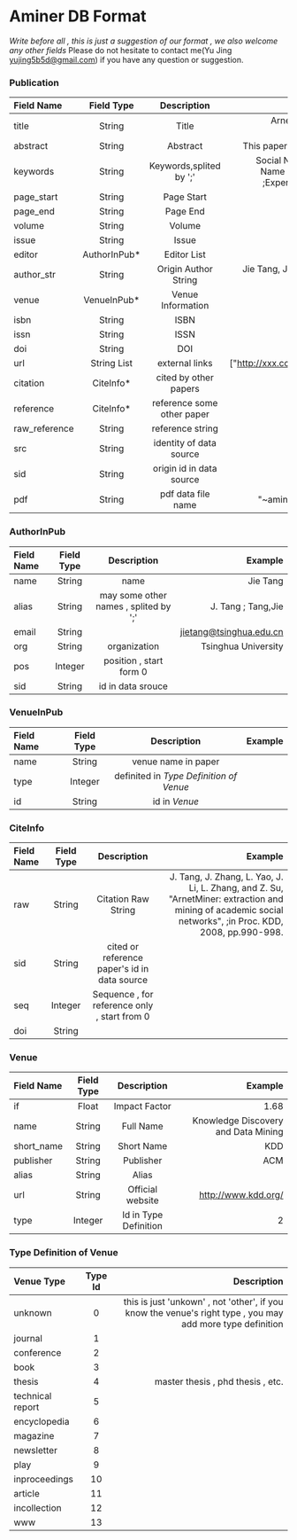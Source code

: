 Aminer DB Format 
===================================

_Write before all , this is just a suggestion of our format , we also welcome any other fields_
Please do not hesitate to contact me(Yu Jing <yujing5b5d@gmail.com>) if you have any question or suggestion. 


### Publication 

Field Name       | Field Type     |  Description           | Example 
:--------------- | :------------: | :--------------------: | --------------:
title            | String         | Title                  | ArnetMiner: extraction and mining of academic social networks
abstract         | String         | Abstract               | This paper addresses several key issues ....
keywords         | String         | Keywords,splited by ';'| Social Network ; Information Extraction ; Name Disambiguation ; Topic Modeling ;Expertise Search ; Association Search
page_start       | String         | Page Start             | 990
page_end         | String         | Page End               | 998
volume           | String         | Volume                 | 
issue            | String         | Issue                  |
editor           | AuthorInPub*   | Editor List            |
author_str       | String         | Origin Author String   | Jie Tang, Jing Zhang,Limin Yao, Juanzi Li,Li Zhang, Zhong Su
venue            | VenueInPub*    | Venue Information      | 
isbn             | String         | ISBN                   |
issn             | String         | ISSN                   |
doi              | String         | DOI                    |
url              | String List    | external links         | ["http://xxx.com/doi/xxx","http://yyy.org/xxx"]
citation         | CiteInfo*      | cited by other papers  | 
reference        | CiteInfo*      | reference some other paper | 
raw_reference    | String         | reference string       | 
src              | String         | identity of data source  | ides
sid              | String         | origin id in data source | "0123467fb"
pdf              | String         | pdf data file name     | "~aminer/data/pdf/aa/bb/cc/paper.pdf"

### AuthorInPub

Field Name       | Field Type     |  Description           | Example 
:--------------- | :------------: | :--------------------: | --------------:
name             | String         | name                   | Jie Tang
alias            | String         | may some other names , splited by ';' | J. Tang ; Tang,Jie
email            | String         |                        | jietang@tsinghua.edu.cn
org              | String         | organization           | Tsinghua University
pos              | Integer        | position , start form 0 | 
sid              | String         | id in data srouce      |

### VenueInPub
Field Name       | Field Type     |  Description           | Example 
:--------------- | :------------: | :--------------------: | --------------:
name             | String         | venue name in paper    | 
type             | Integer        | definited in _Type Definition of Venue_ |
id               | String         | id in _Venue_            |        

### CiteInfo
Field Name       | Field Type     |  Description           | Example 
:--------------- | :------------: | :--------------------: | --------------:
raw              | String         | Citation Raw String    | J. Tang, J. Zhang, L. Yao, J. Li, L. Zhang,  and Z. Su,   "ArnetMiner: extraction and mining of academic social networks",  ;in Proc. KDD, 2008, pp.990-998. 
sid              | String         | cited or reference paper's id in data source  |
seq              | Integer        | Sequence , for reference only , start from 0 | 
doi              | String         | 


### Venue
Field Name       | Field Type     |  Description          | Example 
:--------------- | :------------: | :-------------------: | --------------:
if               | Float          | Impact Factor         | 1.68
name             | String         | Full Name             | Knowledge Discovery and Data Mining
short_name       | String         | Short Name            | KDD
publisher        | String         | Publisher             | ACM
alias            | String         | Alias                 |
url              | String         | Official website      | http://www.kdd.org/
type             | Integer        | Id in Type Definition | 2


### Type Definition of Venue

Venue Type       | Type Id     | Description
:--------------- | :---------: | --------:
unknown          |  0          | this is just 'unkown' , not 'other', if you know the venue's right type , you may add more type definition
journal          |  1          |
conference       |  2          |
book             |  3          | 
thesis           |  4          | master thesis , phd thesis , etc.
technical report |  5          | 
encyclopedia     |  6          |
magazine         |  7          |
newsletter       |  8          |
play             |  9          |
inproceedings    | 10          |
article          | 11          |
incollection     | 12          |
www              | 13          |





